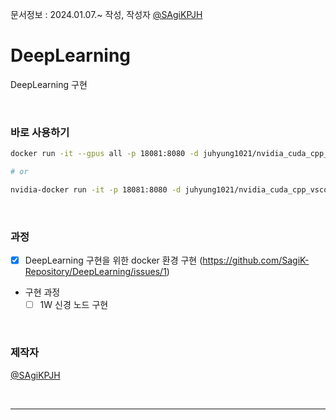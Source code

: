 문서정보 : 2024.01.07.~ 작성, 작성자 [@SAgiKPJH](https://github.com/SAgiKPJH)

# DeepLearning
DeepLearning 구현

<br>

### 바로 사용하기
```bash
docker run -it --gpus all -p 18081:8080 -d juhyung1021/nvidia_cuda_cpp_vscode_docker_gpupu_programming:12.2.0

# or

nvidia-docker run -it -p 18081:8080 -d juhyung1021/nvidia_cuda_cpp_vscode_docker_gpupu_programming:12.2.0
```

<br>

### 과정

- [x] DeepLearning 구현을 위한 docker 환경 구현 (https://github.com/SagiK-Repository/DeepLearning/issues/1)
- 구현 과정
  - [ ] 1W 신경 노드 구현

<br>

### 제작자
[@SAgiKPJH](https://github.com/SAgiKPJH)

<br>

---

<br>

